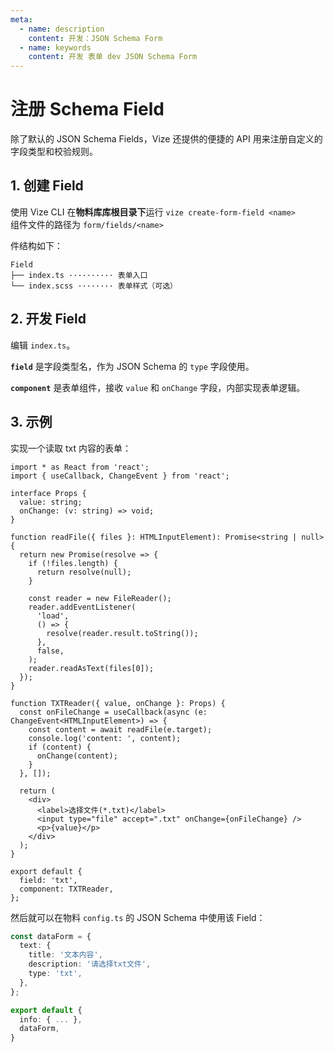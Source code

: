 ```yaml
---
meta:
  - name: description
    content: 开发：JSON Schema Form
  - name: keywords
    content: 开发 表单 dev JSON Schema Form
---
```


# 注册 Schema Field

除了默认的 JSON Schema Fields，Vize 还提供的便捷的 API 用来注册自定义的字段类型和校验规则。

## 1. 创建 Field

使用 Vize CLI 在**物料库库根目录下**运行 `vize create-form-field <name>`  
组件文件的路径为 `form/fields/<name>`

件结构如下：

```
Field
├── index.ts ·········· 表单入口
└── index.scss ········ 表单样式（可选）
```

## 2. 开发 Field

编辑 `index.ts`。

**`field`** 是字段类型名，作为 JSON Schema 的 `type` 字段使用。

**`component`** 是表单组件，接收 `value` 和 `onChange` 字段，内部实现表单逻辑。

## 3. 示例

实现一个读取 txt 内容的表单：

```tsx {46,47}
import * as React from 'react';
import { useCallback, ChangeEvent } from 'react';

interface Props {
  value: string;
  onChange: (v: string) => void;
}

function readFile({ files }: HTMLInputElement): Promise<string | null> {
  return new Promise(resolve => {
    if (!files.length) {
      return resolve(null);
    }

    const reader = new FileReader();
    reader.addEventListener(
      'load',
      () => {
        resolve(reader.result.toString());
      },
      false,
    );
    reader.readAsText(files[0]);
  });
}

function TXTReader({ value, onChange }: Props) {
  const onFileChange = useCallback(async (e: ChangeEvent<HTMLInputElement>) => {
    const content = await readFile(e.target);
    console.log('content: ', content);
    if (content) {
      onChange(content);
    }
  }, []);

  return (
    <div>
      <label>选择文件(*.txt)</label>
      <input type="file" accept=".txt" onChange={onFileChange} />
      <p>{value}</p>
    </div>
  );
}

export default {
  field: 'txt',
  component: TXTReader,
};
```

然后就可以在物料 `config.ts` 的 JSON Schema 中使用该 Field：

```ts {5}
const dataForm = {
  text: {
    title: '文本内容',
    description: '请选择txt文件',
    type: 'txt',
  },
};

export default {
  info: { ... },
  dataForm,
}
```
